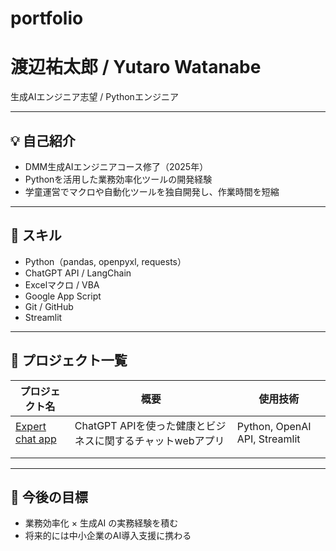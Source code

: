 # portfolio

# 渡辺祐太郎 / Yutaro Watanabe
生成AIエンジニア志望 / Pythonエンジニア

---

## 💡 自己紹介
- DMM生成AIエンジニアコース修了（2025年）
- Pythonを活用した業務効率化ツールの開発経験
- 学童運営でマクロや自動化ツールを独自開発し、作業時間を短縮

---

## 🧠 スキル
- Python（pandas, openpyxl, requests）
- ChatGPT API / LangChain
- Excelマクロ / VBA
- Google App Script
- Git / GitHub
- Streamlit

---

## 📂 プロジェクト一覧
| プロジェクト名 | 概要 | 使用技術 |
|----------------|------|----------|
| [Expert chat app](https://github.com/kuchibashi56/streamlit-llm-app) | ChatGPT APIを使った健康とビジネスに関するチャットwebアプリ | Python, OpenAI API, Streamlit |
| []() |  |  |
| []() |  |  |

---

## 🌱 今後の目標
- 業務効率化 × 生成AI の実務経験を積む  
- 将来的には中小企業のAI導入支援に携わる
